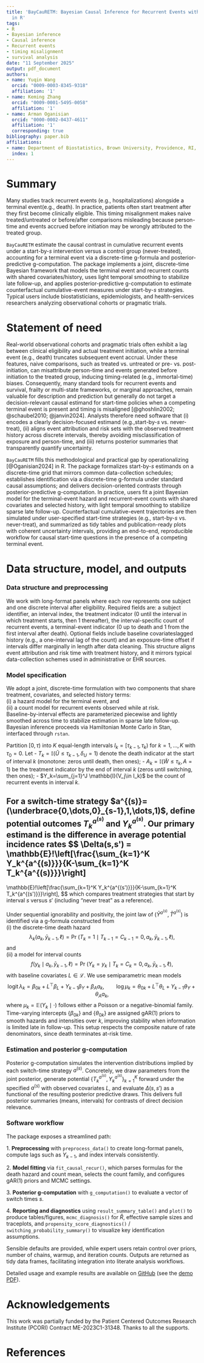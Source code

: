 ```yaml
---
title: 'BayCauRETM: Bayesian Causal Inference for Recurrent Events with Timing Misalignment
  in R'
tags:
- R
- Bayesian inference
- Causal inference
- Recurrent events
- timing misalignment
- survival analysis
date: "11 September 2025"
output: pdf_document
authors:
- name: Yuqin Wang
  orcid: "0009-0003-8345-9318"
  affiliation: '1'
- name: Keming Zhang
  orcid: "0009-0001-5495-0058"
  affiliation: '1'
- name: Arman Oganisian
  orcid: "0000-0002-0437-4611"
  affiliation: '1'
  corresponding: true
bibliography: paper.bib
affiliations:
- name: Department of Biostatistics, Brown University, Providence, RI, United States
  index: 1
---
```


# Summary

Many studies track recurrent events (e.g., hospitalizations) alongside a terminal event(e.g., death). In practice, patients often start treatment after they first become clinically eligible. This timing misalignment makes naive treated/untreated or before/after comparisons misleading because person-time and events accrued before initiation may be wrongly attributed to the treated group.

`BayCauRETM` estimate the causal contrast in cumulative recurrent events under a start-by-$s$ intervention versus a control group (never-treated), accounting for a terminal event via a discrete-time g-formula and posterior-predictive g-computation. The package implements a joint, discrete-time Bayesian framework that models the terminal event and recurrent counts with shared covariates/history, uses light temporal smoothing to stabilize late follow-up, and applies posterior-predictive g-computation to estimate counterfactual cumulative-event measures under start-by-$s$ strategies. Typical users include biostatisticians, epidemiologists, and health-services researchers analyzing observational cohorts or pragmatic trials.

# Statement of need

Real-world observational cohorts and pragmatic trials often exhibit a lag between clinical eligibility and actual treatment initiation, while a terminal event (e.g., death) truncates subsequent event accrual. Under these features, naive comparisons, such as treated vs. untreated or pre- vs. post-initiation, can misattribute person-time and events generated before initiation to the treated group, inducing timing-related (e.g., immortal-time) biases. Consequently, many standard tools for recurrent events and survival, frailty or multi-state frameworks, or marginal approaches, remain valuable for description and prediction but generally do not target a decision-relevant causal estimand for start-time policies when a competing terminal event is present and timing is misaligned [@ghoshlin2002; @schaubel2010; @janvin2024]. Analysts therefore need software that (i) encodes a clearly decision-focused estimand (e.g.,start-by-$s$ vs. never-treat), (ii) aligns event attribution and risk sets with the observed treatment history across discrete intervals, thereby avoiding misclassification of exposure and person-time, and (iii) returns posterior summaries that transparently quantify uncertainty.

`BayCauRETM` fills this methodological and practical gap by operationalizing [@Oganisian2024] in R. The package formalizes start-by-$s$ estimands on a discrete-time grid that mirrors common data-collection schedules; establishes identification via a discrete-time g-formula under standard causal assumptions; and delivers decision-oriented contrasts through posterior-predictive g-computation. In practice, users fit a joint Bayesian model for the terminal-event hazard and recurrent-event counts with shared covariates and selected history, with light temporal smoothing to stabilize sparse late follow-up. Counterfactual cumulative-event trajectories are then simulated under user-specified start-time strategies (e.g., start-by-$s$ vs. never-treat), and summarized as tidy tables and publication-ready plots with coherent uncertainty intervals, providing an end-to-end, reproducible workflow for causal start-time questions in the presence of a competing terminal event.

# Data structure, model, and outputs

### Data structure and preprocessing

We work with long-format panels where each row represents one subject and one discrete interval after eligibility. Required fields are: a subject identifier, an interval index, the treatment indicator (0 until the interval in which treatment starts, then 1 thereafter), the interval-specific count of recurrent events, a terminal-event indicator (0 up to death and 1 from the first interval after death). Optional fields include baseline covariateslagged history (e.g., a one-interval lag of the count) and an exposure-time offset if intervals differ marginally in length after data cleaning. This structure aligns event attribution and risk time with treatment history, and it mirrors typical data-collection schemes used in administrative or EHR sources.

### Model specification

We adopt a joint, discrete-time formulation with two components that share treatment, covariates, and selected history terms:\
(i) a hazard model for the terminal event, and\
(ii) a count model for recurrent events observed while at risk.\
Baseline-by-interval effects are parameterized piecewise and lightly smoothed across time to stabilize estimation in sparse late follow-up. Bayesian inference proceeds via Hamiltonian Monte Carlo in Stan, interfaced through `rstan`.

Partition $[0,\tau)$ into $K$ equal-length intervals $I_k=[\tau_{k-1},\tau_k)$ for $k=1,\dots,K$ with $\tau_0=0$. Let - $T_k=\mathbb{I}(\tilde U\le \tau_{k-1},\,\delta_U=1)$ denote the death indicator at the start of interval $k$ (monotone: zeros until death, then ones); - $A_k=\mathbb{I}(\tilde W\le \tau_k,\,A=1)$ be the treatment indicator by the end of interval $k$ (zeros until switching, then ones); - $Y_k=\sum_{j=1}^J \mathbb{I}(V_j\in I_k)$ be the count of recurrent events in interval $k$.

For a switch-time strategy $a^{(s)}=(\underbrace{0,\dots,0}_{s-1},1,\dots,1)$, define potential outcomes $T_k^{a^{(s)}}$ and $Y_k^{a^{(s)}}$. Our primary estimand is the difference in average potential incidence rates $$
\Delta(s,s') =
\mathbb{E}\!\left[\frac{\sum_{k=1}^K Y_k^{a^{(s)}}}{K-\sum_{k=1}^K T_k^{a^{(s)}}}\right]
-
\mathbb{E}\!\left[\frac{\sum_{k=1}^K Y_k^{a^{(s')}}}{K-\sum_{k=1}^K T_k^{a^{(s')}}}\right],
$$ which compares treatment strategies that start by interval $s$ versus $s'$ (including “never treat” as a reference).

Under sequential ignorability and positivity, the joint law of $(\bar Y^{a^{(s)}},\bar T^{a^{(s)}})$ is identified via a g-formula constructed from\
(i) the discrete-time death hazard $$
\lambda_k(a_k,\bar y_{k-1},\ell)=\Pr\!\big(T_k=1\mid T_{k-1}=C_{k-1}=0,\,a_k,\bar y_{k-1},\ell\big),
$$ and\
(ii) a model for interval counts $$
f(y_k\mid a_k,\bar y_{k-1},\ell)=\Pr\!\big(Y_k=y_k\mid T_k=C_k=0,\,a_k,\bar y_{k-1},\ell\big),
$$ with baseline covariates $L\in\mathcal{L}$. We use semiparametric mean models $$
\text{logit}\,\lambda_k=\beta_{0k}+L^\top\beta_L+Y_{k-1}\beta_Y+\beta_A a_k,\qquad
\log \mu_k=\theta_{0k}+L^\top\theta_L+Y_{k-1}\theta_Y+\theta_A a_k,
$$ where $\mu_k=\mathbb{E}(Y_k\mid\cdot)$ follows either a Poisson or a negative-binomial family. Time-varying intercepts $\{\beta_{0k}\}$ and $\{\theta_{0k}\}$ are assigned gAR(1) priors to smooth hazards and intensities over $k$, improving stability when information is limited late in follow-up. This setup respects the composite nature of rate denominators, since death terminates at-risk time.

### Estimation and posterior g-computation

Posterior g-computation simulates the intervention distributions implied by each switch-time strategy $a^{(s)}$. Concretely, we draw parameters from the joint posterior, generate potential $\{T_k^{a^{(s)}},Y_k^{a^{(s)}}\}_{k=1}^K$ forward under the specified $a^{(s)}$ with observed covariates $L$, and evaluate $\Delta(s,s')$ as a functional of the resulting posterior predictive draws. This delivers full posterior summaries (means, intervals) for contrasts of direct decision relevance.

### Software workflow

The package exposes a streamlined path:

1\. **Preprocessing** with `preprocess_data()` to create long-format panels, compute lags such as $Y_{k-1}$, and index intervals consistently.

2\. **Model fitting** via `fit_causal_recur()`, which parses formulas for the death hazard and count mean, selects the count family, and configures gAR(1) priors and MCMC settings.

3\. **Posterior g-computation** with `g_computation()` to evaluate a vector of switch times $s$.

4\. **Reporting and diagnostics** using `result_summary_table()` and `plot()` to produce tables/figures, `mcmc_diagnosis()` for $\hat R$, effective sample sizes and traceplots, and `propensity_score_diagnostics()` / `switching_probability_summary()` to visualize key identification assumptions.

Sensible defaults are provided, while expert users retain control over priors, number of chains, warmup, and iteration counts. Outputs are returned as tidy data frames, facilitating integration into literate analysis workflows.

Detailed usage and example results are available on [GitHub](https://github.com/LnnnnYW/BayCauRETM) (see the [demo PDF](https://github.com/LnnnnYW/BayCauRETM/blob/master/inst/demo_code/demo.pdf)).

# Acknowledgements

This work was partially funded by the Patient Centered Outcomes Research Institute (PCORI) Contract ME-2023C1-31348. Thanks to all the supports.

# References
